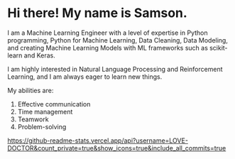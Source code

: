 # Hi there! My name is Samson.
I am a Machine Learning Engineer with a level of expertise in Python programming, Python for Machine Learning, Data Cleaning, Data Modeling, and creating Machine Learning Models with ML frameworks such as scikit-learn and Keras.


I am highly interested in Natural Language Processing and Reinforcement Learning, and I am always eager to learn new things.

My abilities are:
1. Effective communication 
2. Time management 
3. Teamwork 
4. Problem-solving

https://github-readme-stats.vercel.app/api?username=LOVE-DOCTOR&count_private=true&show_icons=true&include_all_commits=true
